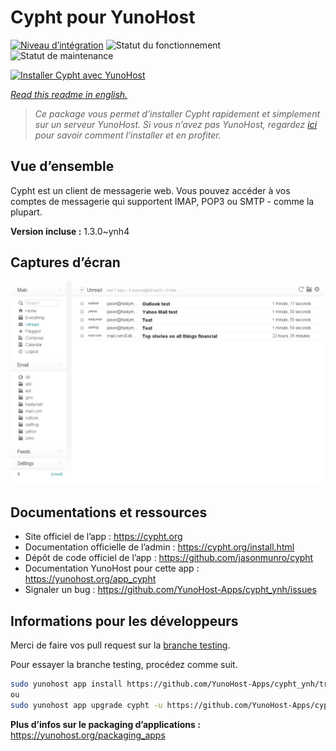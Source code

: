 <!--
N.B.: This README was automatically generated by https://github.com/YunoHost/apps/tree/master/tools/README-generator
It shall NOT be edited by hand.
-->

# Cypht pour YunoHost

[![Niveau d’intégration](https://dash.yunohost.org/integration/cypht.svg)](https://dash.yunohost.org/appci/app/cypht) ![Statut du fonctionnement](https://ci-apps.yunohost.org/ci/badges/cypht.status.svg) ![Statut de maintenance](https://ci-apps.yunohost.org/ci/badges/cypht.maintain.svg)

[![Installer Cypht avec YunoHost](https://install-app.yunohost.org/install-with-yunohost.svg)](https://install-app.yunohost.org/?app=cypht)

*[Read this readme in english.](./README.md)*

> *Ce package vous permet d’installer Cypht rapidement et simplement sur un serveur YunoHost.
Si vous n’avez pas YunoHost, regardez [ici](https://yunohost.org/#/install) pour savoir comment l’installer et en profiter.*

## Vue d’ensemble

Cypht est un client de messagerie web. Vous pouvez accéder à vos comptes de messagerie qui supportent IMAP, POP3 ou SMTP - comme la plupart.

**Version incluse :** 1.3.0~ynh4

## Captures d’écran

![Capture d’écran de Cypht](./doc/screenshots/cypht_shot1.png)

## Documentations et ressources

* Site officiel de l’app : <https://cypht.org>
* Documentation officielle de l’admin : <https://cypht.org/install.html>
* Dépôt de code officiel de l’app : <https://github.com/jasonmunro/cypht>
* Documentation YunoHost pour cette app : <https://yunohost.org/app_cypht>
* Signaler un bug : <https://github.com/YunoHost-Apps/cypht_ynh/issues>

## Informations pour les développeurs

Merci de faire vos pull request sur la [branche testing](https://github.com/YunoHost-Apps/cypht_ynh/tree/testing).

Pour essayer la branche testing, procédez comme suit.

``` bash
sudo yunohost app install https://github.com/YunoHost-Apps/cypht_ynh/tree/testing --debug
ou
sudo yunohost app upgrade cypht -u https://github.com/YunoHost-Apps/cypht_ynh/tree/testing --debug
```

**Plus d’infos sur le packaging d’applications :** <https://yunohost.org/packaging_apps>